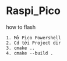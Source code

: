 # Raspi_Pico
how to flash
```
1. Mở Pico Powershell
2. Cd tới Project dir
3. cmake ..
4. cmake --build .
```